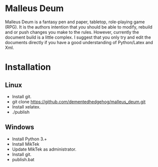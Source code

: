 # Malleus Deum

Malleus Deum is a fantasy pen and paper, tabletop, role-playing game (RPG).
It is the authors intention that *you* should be able to modify, rebuild and
or push changes you make to the rules.  However, currently the document build
is a little complex.   I suggest that you only try and edit the documents
directly if you have a good understanding of Python/Latex and Xml.


# Installation

## Linux

 * Install git.
 * git clone https://github.com/dementedhedgehog/malleus_deum.git
 * Install xelatex.
 * ./publish


## Windows

 * Install Python 3.+
 * Install MikTek
 * Update MikTek as administrator.
 * Install git.
 * publish.bat       
